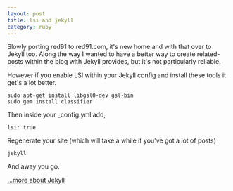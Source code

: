 ```yaml
---
layout: post
title: lsi and jekyll
category: ruby
---
```


Slowly porting red91 to red91.com, it's new home and with that over to Jekyll too.  Along the way I wanted to have a better way to create related-posts within the blog with Jekyll provides, but it's not particularly reliable.

However if you enable LSI within your Jekyll config and install these tools it get's a lot better.

    sudo apt-get install libgsl0-dev gsl-bin
    sudo gem install classifier
  
Then inside your _config.yml add,

    lsi: true
  
Regenerate your site (which will take a while if you've got a lot of posts)

    jekyll
  
And away you go.

[...more about Jekyll](http://jekyllrb.com/)

